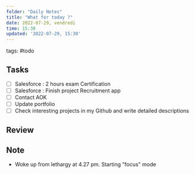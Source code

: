 ```yaml
---
folder: "Daily Notes"
title: "What for today ?"
date: 2022-07-29, vendredi
time: 15:30
updated: '2022-07-29, 15:30'
---
```


tags: #todo 

## Tasks
- [ ] Salesforce : 2 hours exam Certification
- [ ] Salesforce : Finish project Recruitment app
- [ ] Contact AOK 
- [ ] Update portfolio
- [ ] Check interesting projects in my Github and write detailed descriptions
## Review

## Note
- Woke up from lethargy at 4.27 pm. Starting "focus" mode